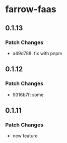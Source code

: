 # farrow-faas

## 0.1.13

### Patch Changes

- a49d788: fix with pnpm

## 0.1.12

### Patch Changes

- 9316b7f: some

## 0.1.11

### Patch Changes

- new feature
